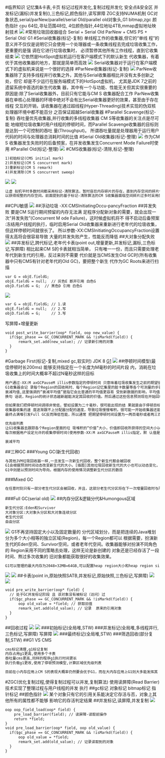 #临界知识
记忆集&卡表,卡页
标记过程并发化,复制过程并发化
安全点&安全区
并发标记(漏标)并发复制(),三色标记,颜色指针,读写屏障
ZGC支持NUMA机制
GC对象状态,serial/parNew/parallel/serial Old/parallel old对象头,G1 bitmap,zgc 颜色指针
cpu 64位,寻址范围48位, 4位颜色指针,44位地址4TB,mmap虚拟地址映射技术
![](.z_4_内存管理_02_gc_垃圾回收理论_标记算法_回收算法_垃圾回收器_分代回收_局部回收_images/1c366750.png)
#常用垃圾回收器组合
Serial + Serial Old
ParNew + CMS
PS +  Serial Old/
G1
#Serial收集器(标记-复制)
单线程工作的收集器,但它的“单线 程”的意义并不仅仅是说明它只会使用一个处理器或一条收集线程去完成垃圾收集工作，更重要的是强 调在它进行垃圾收集时，
必须暂停其他所有工作线程，直到它收集结束
![](.z_4_内存管理_02_gc_垃圾回收理论_标记算法_回收算法_垃圾回收器_分代回收_局部回收_images/73d7f19d.png)
它依然是HotSpot虚拟机运行在客户端模式下的默认新生 代收集器，有着优于其他收集器的地方，那就是简单而高效
![](.z_4_内存管理_02_gc_垃圾回收理论_标记算法_回收算法_垃圾回收器_分代回收_局部回收_images/5129559e.png)
Serial收集器对于运行在客户端模式下的虚拟机来说是一个很好的选择
#ParNew收集器(标记-复制)
![](.z_4_内存管理_02_gc_垃圾回收理论_标记算法_回收算法_垃圾回收器_分代回收_局部回收_images/13acdd0a.png)
ParNew收集器除了支持多线程并行收集之外，其他与Serial收集器相比并没有太多创新之处，但它 却是不少运行在服务端模式下的HotSpot虚拟机，
尤其是JDK 7之前的遗留系统中首选的新生代收集 器，其中有一个与功能、性能无关但其实很重要的原因是:除了Serial收集器外，目前只有它能与CM S 收集器配合工作
ParNew收集器在单核心处理器的环境中绝对不会有比Serial收集器更好的效果，甚至由于存在线程 交互的开销，该收集器在通过超线程(Hyper-Threading)技术实现的伪双核处理器环境中都不能百分
之百保证超越Serial收集器
#Parallel Scavenge(标记-复制)
吞吐量优先收集器,并行收集的多线程收集器
CM S等收集器的关注点是尽可能 地缩短垃圾收集时用户线程的停顿时间，而Parallel Scavenge收集器的目标则是达到一个可控制的吞吐 量(Throughput)。
所谓吞吐量就是处理器用于运行用户代码的时间与处理器总消耗时间的比值
#Serial Old收集器(标记-整理)
![](.z_4_内存管理_02_gc_垃圾回收理论_标记算法_回收算法_垃圾回收器_分代回收_局部回收_images/94f31500.png)
作为CM S 收集器发生失败时的后备预案，在并发收集发生Concurrent Mode Failure时使用
#Parallel Old(标记-整理)
![](.z_4_内存管理_02_gc_垃圾回收理论_标记算法_回收算法_垃圾回收器_分代回收_局部回收_images/3a25cf1f.png)
#CMS收集器(标记-清除,标记-整理)
```asp
1)初始标记(CMS initial mark) 
2)并发标记(CM S concurrent mark) 
3)重新标记(CM S remark) 
4)并发清除(CM S concurrent sweep)
```
![](.z_4_内存管理_02_gc_垃圾回收理论_标记算法_回收算法_垃圾回收器_分代回收_局部回收_images/78e8f282.png)
![](.z_4_内存管理_02_gc_垃圾回收理论_标记算法_回收算法_垃圾回收器_分代回收_局部回收_images/b87331c0.png)


```asp
让虚 拟机平时多数时间都采用标记-清除算法，暂时容忍内存碎片的存在，直到内存空间的碎片化程度已经 大到影响对象分配时，再采用标记-整理算法收集一次，
以获得规整的内存空间。前面提到的基于标记-清除算法的CM S收集器面临空间碎片过多时采用的就是这种处理办法
```
##CPU敏感
![](.z_4_内存管理_02_gc_垃圾回收理论_标记算法_回收算法_垃圾回收器_分代回收_局部回收_images/e9b68f7f.png)
##浮动垃圾
-XX:CMSInitiatingOccu-pancyFraction
##并发失败
要是CM S运行期间预留的内存无法满 足程序分配新对象的需要，就会出现一次“并发失败”(Concurrent M ode Failure)，这时候虚拟机将不 得不启动后备预案
:冻结用户线程的执行，临时启用Serial Old收集器来重新进行老年代的垃圾收集， 但这样停顿时间就很长了。
所以参数-XX:CMSInitiatingOccupancyFraction设置得太高将会很容易导致 大量的并发失败产生，性能反而降低
##大对象分配失败
![](.z_4_内存管理_02_gc_垃圾回收理论_标记算法_回收算法_垃圾回收器_分代回收_局部回收_images/e623288e.png)
##并发标记,跨代标记,老年代卡表(point out,增量更新,并发标记,漏标,三色标记,写屏障)
相比起来CM S的卡表就相当简单， 只有唯一一份，而且只需要处理老年代到新生代的引用，反过来则不需要
代价就是当CMS发生Old GC时(所有收集器中只有CMS有针对老年代的Old GC)，要把整个新生 代作为GC Roots来进行扫描
```asp
var G = objE.fieldG; 
objE.fieldG = null;  // 灰色E 断开引用 白色G 
objD.fieldG = G;  // 黑色D 引用 白色G
```
![](.z_4_内存管理_03_gc_垃圾回收器_images/d6d7ac6b.png)
```asp
var G = objE.fieldG; // 1.读
objE.fieldG = null;  // 2.写
objD.fieldG = G;     // 3.写
```
[](https://blog.csdn.net/qq_21383435/article/details/106311542)
写屏障+增量更新
```asp
void post_write_barrier(oop* field, oop new_value) {  
  if($gc_phase == GC_CONCURRENT_MARK && !isMarkd(field)) {
      remark_set.add(new_value); // 记录新引用的对象
  }
}

```
#Garbage First(标记-复制,mixed gc,软实时)
JDK 8
[](https://tech.meituan.com/2016/09/23/g1.html)
[G1](https://blog.csdn.net/TZ845195485/article/details/118304807)
![](.z_4_内存管理_02_gc_垃圾回收理论_标记算法_回收算法_垃圾回收器_分代回收_局部回收_images/5764bc24.png)
##停顿时间模型(最佳停顿时长200ms)
能够支持指定在一个长度为M毫秒的时间片段 内，消耗在垃圾收集上的时间大概率不超过N毫秒这样的目标
```asp
用户通过-XX:M axGCPauseM illis参数指定的停顿时间 只意味着垃圾收集发生之前的期望值，但G1收集器要怎么做才能满足用户的期望呢?
G1收集器会记 录每个Region的回收耗时、每个Region记忆集里的脏卡数量等各个可测量的步骤花费的成本，并分析得出平均值、标准差、置信度等统计信息
衰减均值,这里强调的“衰减平均值”是指它会比普通的平均值更容易 受到新数据的影响，平均值代表整体平均状态，但衰减平均值更准确地代表“最近的”平均状态。
换句 话说，Region的统计状态越新越能决定其回收的价值。然后通过这些信息预测现在开始回收的话，由 哪些Region组成回收集才可以在不超过期望停顿时间的约束下获得最高的收益
```
```asp
但如果我们把停顿时间调得非常低，譬如设置为二十毫秒，很可能出现的结 果就是由于停顿目标时间太短，导致每次选出来的回收集只占堆内存很小的一部分，
收集器收集的速 度逐渐跟不上分配器分配的速度，导致垃圾慢慢堆积。很可能一开始收集器还能从空闲的堆内存中获 得一些喘息的时间，但应用运行时间一长就不行了，
最终占满堆引发Full GC反而降低性能，所以通常 把期望停顿时间设置为一两百毫秒或者两三百毫秒会是比较合理的
```
```asp
优先级列表
让G1收集器去跟踪各个Region里面的垃 圾堆积的“价值”大小，价值即回收所获得的空间大小以及回收所需时间的经验值，然后在后台维护一个优先级列表，
每次根据用户设定允许的收集停顿时间(使用参数-XX:M axGCPauseM illis指定，默 认值是200毫秒)，优先处理回收价值收益最大的那些Region
```
```asp
衰减平均
```
##三种GC
###Young GC(新生代回收)
```asp
与其他JVM垃圾回收器一样,一旦发生一次新生代回收，整个新生代都会被回收
G1会根据预测时间动态改变新生代的大小。[插图]其他垃圾回收新生代的大小也可以动态变化，但这个变化主要是根据内存的使用情况进行的。
G1中则是以预测时间为导向，根据内存的使用情况调整新生代分区的数目
```
###Mixed GC
```asp
在任意时刻只有一部分老生代分区会被回收，并且，这部分老生代分区将在下一次增量回收时与所有的新生代分区一起被收集
```
###Full GC(serial old)
![](.z_4_内存管理_02_gc_垃圾回收理论_标记算法_回收算法_垃圾回收器_分代回收_局部回收_images/fe711f07.png)
##内存分区&逻辑分代&Humongous区域
```asp
新生代分区:Eden和Survivor
大对象分区:大对象头分区和大对象连续分区
老生代分区
自由分区
```
![](.z_4_内存管理_02_gc_垃圾回收理论_标记算法_回收算法_垃圾回收器_分代回收_局部回收_images/c5d03474.png)
G1不再坚持固定大小以及固定数量的 分代区域划分，而是把连续的Java堆划分为多个大小相等的独立区域(Region)，每一个Region都可以
根据需要，扮演新生代的Eden空间、Survivor空间，或者老年代空间。收集器能够对扮演不同角色的 Region采用不同的策略去处理，这样无论是新创建的
对象还是已经存活了一段时间、熬过多次收集的 旧对象都能获取很好的收集效果。
```asp
G1可以管理的最大内存为2048×32MB=64GB,可以配置heap region大小和heap region size

```
![](.z_4_内存管理_02_gc_垃圾回收理论_标记算法_回收算法_垃圾回收器_分代回收_局部回收_images/c6495866.png)
![](.z_4_内存管理_02_gc_垃圾回收理论_标记算法_回收算法_垃圾回收器_分代回收_局部回收_images/22d1cb7e.png)
##卡表(point in,原始快照SATB,并发标记,原始快照,三色标记,写屏障)
![](.z_4_内存管理_02_gc_垃圾回收理论_标记算法_回收算法_垃圾回收器_分代回收_局部回收_images/a4c52d4c.png)
![](.z_4_内存管理_03_gc_垃圾回收器_images/621b8065.png)
```asp
void pre_write_barrier(oop* field) {
  // 处于GC并发标记阶段 且 该对象没有被标记（访问）过
  if($gc_phase == GC_CONCURRENT_MARK && !isMarkd(field)) { 
      oop old_value = *field; // 获取旧值
      remark_set.add(old_value); // 记录  原来的引用对象
  }
}
```
##回收过程
![](.z_4_内存管理_02_gc_垃圾回收理论_标记算法_回收算法_垃圾回收器_分代回收_局部回收_images/7a85a391.png)
![](.z_4_内存管理_02_gc_垃圾回收理论_标记算法_回收算法_垃圾回收器_分代回收_局部回收_images/71533f41.png)
###初始标记(全局堆,STW)
###并发标记(全局堆,多线程并行,三色标记,写屏障)
写屏障
![](.z_4_内存管理_03_gc_垃圾回收器_images/30fbac8b.png)
###最终标记(全局堆,STW)
###筛选回收(部分复制,STW)
##G1 VS CMS
```asp
cms标记清理,g1标记复制
内存占用g1更高,使用多个卡表
吞吐量cms更高,同样的程序g1执行时间更长
执行负载g1更改,使用了停顿预测模型,计算区域优先级列表

目前在小内存应用上CM S的表现大概率仍然要会优于G1，而在大内存应用上G1则大多能发挥其 优势，这个优劣势的Java堆容量平衡点通常在6GB至8GB之间
```
#ZGC(优化复制过程,使得复制过程可以并发,复制算法)
使用读屏障(Read Barrier)技术实现了整理过程与用户线程的并发 执行
[](https://www.bilibili.com/read/cv6083109?spm_id_from=333.999.0.0)
##gc标记
[](https://www.zhihu.com/question/458099423/answer/1874465032)
对象标记
bitmap标记
指针标记
##颜色指针
![](.z_4_内存管理_02_gc_垃圾回收理论_标记算法_回收算法_垃圾回收器_分代回收_局部回收_images/778b0b98.png)
某个对象只有它的引用关系能决定它存活与否，对象上其他所有的属性都不能够 影响它的存活判定结果
##并发标记,读屏障,并发复制
![](.z_4_内存管理_03_gc_垃圾回收器_images/ff69595f.png)
```asp
oop oop_field_load(oop* field) {
    pre_load_barrier(field); // 读屏障-读取前操作
    return *field;
}
void pre_load_barrier(oop* field, oop old_value) {  
  if($gc_phase == GC_CONCURRENT_MARK && !isMarkd(field)) {
      oop old_value = *field;
      remark_set.add(old_value); // 记录读取到的对象
  }
}

```
